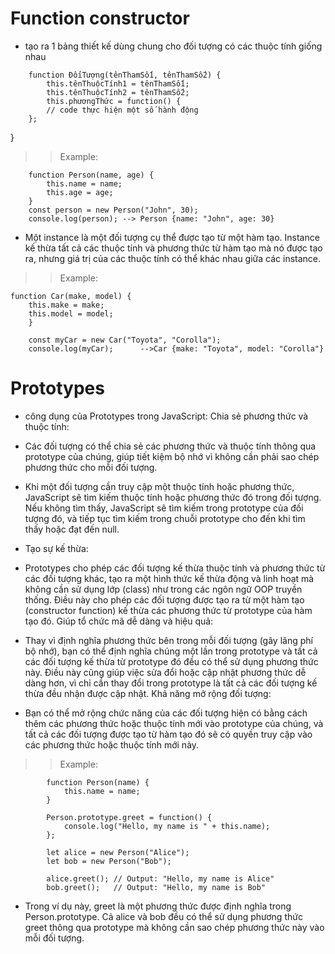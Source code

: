 # Function constructor
- tạo ra 1 bảng thiết kế dùng chung cho đối tượng có các thuộc tính giống nhau
>>
        function ĐốiTượng(tênThamSố1, tênThamSố2) {
            this.tênThuộcTính1 = tênThamSố1;
            this.tênThuộcTính2 = tênThamSố2;
            this.phươngThức = function() {
            // code thực hiện một số hành động
        };
}

>> Example: 

        function Person(name, age) {
            this.name = name;
            this.age = age;
        }
        const person = new Person("John", 30);
        console.log(person); --> Person {name: "John", age: 30}

- Một instance là một đối tượng cụ thể được tạo từ một hàm tạo. Instance kế thừa tất cả các thuộc tính và phương thức từ hàm tạo mà nó được tạo ra, nhưng giá trị của các thuộc tính có thể khác nhau giữa các instance.

>> Example: 

    function Car(make, model) {
        this.make = make;
        this.model = model;
        }

        const myCar = new Car("Toyota", "Corolla");
        console.log(myCar);      -->Car {make: "Toyota", model: "Corolla"}




# Prototypes
- công dụng của Prototypes trong JavaScript:
Chia sẻ phương thức và thuộc tính:

- Các đối tượng có thể chia sẻ các phương thức và thuộc tính thông qua prototype của chúng, giúp tiết kiệm bộ nhớ vì không cần phải sao chép phương thức cho mỗi đối tượng.
- Khi một đối tượng cần truy cập một thuộc tính hoặc phương thức, JavaScript sẽ tìm kiếm thuộc tính hoặc phương thức đó trong đối tượng. Nếu không tìm thấy, JavaScript sẽ tìm kiếm trong prototype của đối tượng đó, và tiếp tục tìm kiếm trong chuỗi prototype cho đến khi tìm thấy hoặc đạt đến null.
- Tạo sự kế thừa:

- Prototypes cho phép các đối tượng kế thừa thuộc tính và phương thức từ các đối tượng khác, tạo ra một hình thức kế thừa động và linh hoạt mà không cần sử dụng lớp (class) như trong các ngôn ngữ OOP truyền thống.
Điều này cho phép các đối tượng được tạo ra từ một hàm tạo (constructor function) kế thừa các phương thức từ prototype của hàm tạo đó.
Giúp tổ chức mã dễ dàng và hiệu quả:

- Thay vì định nghĩa phương thức bên trong mỗi đối tượng (gây lãng phí bộ nhớ), bạn có thể định nghĩa chúng một lần trong prototype và tất cả các đối tượng kế thừa từ prototype đó đều có thể sử dụng phương thức này.
Điều này cũng giúp việc sửa đổi hoặc cập nhật phương thức dễ dàng hơn, vì chỉ cần thay đổi trong prototype là tất cả các đối tượng kế thừa đều nhận được cập nhật.
Khả năng mở rộng đối tượng:

- Bạn có thể mở rộng chức năng của các đối tượng hiện có bằng cách thêm các phương thức hoặc thuộc tính mới vào prototype của chúng, và tất cả các đối tượng được tạo từ hàm tạo đó sẽ có quyền truy cập vào các phương thức hoặc thuộc tính mới này.
>> Example:

            function Person(name) {
                this.name = name;
            }

            Person.prototype.greet = function() {
                console.log("Hello, my name is " + this.name);
            };

            let alice = new Person("Alice");
            let bob = new Person("Bob");

            alice.greet(); // Output: "Hello, my name is Alice"
            bob.greet();   // Output: "Hello, my name is Bob"
- Trong ví dụ này, greet là một phương thức được định nghĩa trong Person.prototype. Cả alice và bob đều có thể sử dụng phương thức greet thông qua prototype mà không cần sao chép phương thức này vào mỗi đối tượng.

